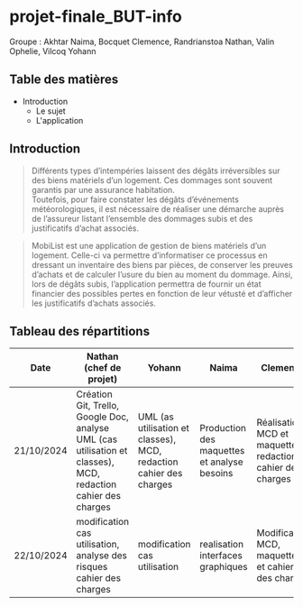# projet-finale_BUT-info
Groupe : Akhtar Naima, Bocquet Clemence, Randrianstoa Nathan, Valin Ophelie, Vilcoq Yohann

## Table des matières 
- Introduction
  * Le sujet
  * L'application

## Introduction
> Différents types d’intempéries laissent des dégâts irréversibles sur des biens matériels d’un logement. Ces dommages sont souvent garantis par une assurance habitation.  
>  Toutefois, pour faire constater les dégâts d’événements météorologiques, il est nécessaire de réaliser une démarche auprès de l’assureur listant l’ensemble des dommages subis et des justificatifs d’achat associés.

> MobiList est une application de gestion de biens matériels d’un logement. Celle-ci va permettre d’informatiser ce processus en dressant un inventaire des biens par pièces, de conserver les preuves d’achats et de calculer l’usure du bien au moment du dommage.
> Ainsi, lors de dégâts subis, l’application permettra de fournir un état financier des possibles pertes en fonction de leur vétusté et d’afficher les justificatifs d’achats associés.
## Tableau des répartitions
| Date | Nathan (chef de projet) | Yohann | Naima | Clemence | Ophelie |
|----|---|----|----|---|---|
| 21/10/2024 | Création Git, Trello, Google Doc, analyse UML (cas utilisation et classes), MCD, redaction cahier des charges | UML (as utilisation et classes), MCD, redaction cahier des charges | Production des maquettes et analyse besoins | Réalisation MCD et maquettes, redaction cahier des charges | Production des maquettes et analyse besoins |
| 22/10/2024 | modification cas utilisation, analyse des risques cahier des charges  | modification cas utilisation  | realisation interfaces graphiques | Modification MCD, maquettes et cahier des charges | Realisation des interfaces graphiques |


